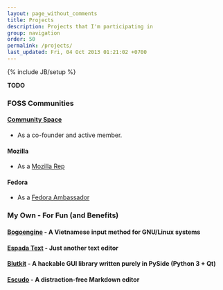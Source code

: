 ```yaml
---
layout: page_without_comments
title: Projects
description: Projects that I'm participating in
group: navigation
order: 50
permalink: /projects/
last_updated: Fri, 04 Oct 2013 01:21:02 +0700
---
```

{% include JB/setup %}

**TODO**

### FOSS Communities

#### [Community Space](http://khonggiancongdong.org)

* As a co-founder and active member.

#### Mozilla

* As a [Mozilla Rep](https://wiki.mozilla.org/User:Cmpitg)

#### Fedora

* As a [Fedora Ambassador](https://fedoraproject.org/wiki/User:Cmpitg)

### My Own - For Fun (and Benefits)

#### [Bogoengine](/projects/bogoengine) - A Vietnamese input method for GNU/Linux systems

#### [Espada Text](/projects/espada/) - Just another text editor

#### [Blutkit](https://github.com/cmpitg/blutkit) - A hackable GUI library written purely in PySide (Python 3 + Qt)

#### [Escudo](https://github.com/cmpitg/escudo) - A distraction-free Markdown editor
